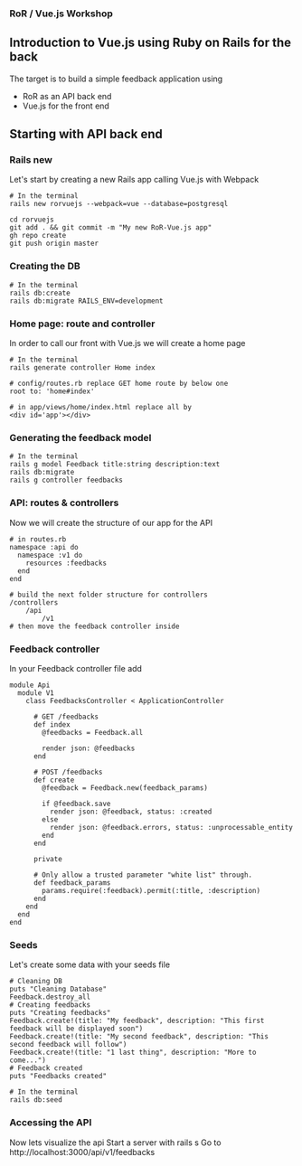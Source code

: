 ### RoR / Vue.js Workshop
## Introduction to Vue.js using Ruby on Rails for the back
The target is to build a simple feedback application using 
 - RoR as an API back end
 - Vue.js for the front end

## Starting with API back end

### Rails new
Let's start by creating a new Rails app calling Vue.js with Webpack
```
# In the terminal
rails new rorvuejs --webpack=vue --database=postgresql

cd rorvuejs
git add . && git commit -m "My new RoR-Vue.js app"
gh repo create
git push origin master
```

### Creating the DB
```
# In the terminal
rails db:create
rails db:migrate RAILS_ENV=development
```

### Home page: route and controller
In order to call our front with Vue.js we will create a home page
```
# In the terminal
rails generate controller Home index

# config/routes.rb replace GET home route by below one
root to: 'home#index'

# in app/views/home/index.html replace all by
<div id='app'></div>
```

### Generating the feedback model
```
# In the terminal
rails g model Feedback title:string description:text
rails db:migrate
rails g controller feedbacks
```

### API: routes & controllers
Now we will create the structure of our app for the API
```
# in routes.rb
namespace :api do
  namespace :v1 do      
    resources :feedbacks
  end
end

# build the next folder structure for controllers
/controllers
    /api
        /v1
# then move the feedback controller inside
```

### Feedback controller
In your Feedback controller file add
```
module Api
  module V1
    class FeedbacksController < ApplicationController

      # GET /feedbacks
      def index
        @feedbacks = Feedback.all

        render json: @feedbacks
      end

      # POST /feedbacks
      def create
        @feedback = Feedback.new(feedback_params)

        if @feedback.save
          render json: @feedback, status: :created
        else
          render json: @feedback.errors, status: :unprocessable_entity
        end
      end
      
      private

      # Only allow a trusted parameter "white list" through.
      def feedback_params
        params.require(:feedback).permit(:title, :description)
      end
    end
  end
end
```

### Seeds
Let's create some data with your seeds file
```
# Cleaning DB
puts "Cleaning Database"
Feedback.destroy_all
# Creating feedbacks
puts "Creating feedbacks"
Feedback.create!(title: "My feedback", description: "This first feedback will be displayed soon")
Feedback.create!(title: "My second feedback", description: "This second feedback will follow")
Feedback.create!(title: "1 last thing", description: "More to come...")
# Feedback created
puts "Feedbacks created"

# In the terminal
rails db:seed
```

### Accessing the API
Now lets visualize the api
Start a server with rails s
Go to http://localhost:3000/api/v1/feedbacks
